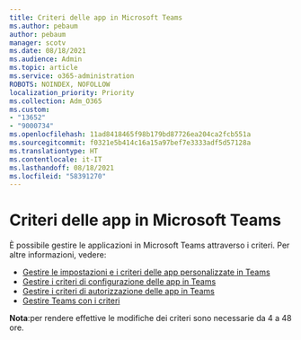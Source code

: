 ```yaml
---
title: Criteri delle app in Microsoft Teams
ms.author: pebaum
author: pebaum
manager: scotv
ms.date: 08/18/2021
ms.audience: Admin
ms.topic: article
ms.service: o365-administration
ROBOTS: NOINDEX, NOFOLLOW
localization_priority: Priority
ms.collection: Adm_O365
ms.custom:
- "13652"
- "9000734"
ms.openlocfilehash: 11ad8418465f98b179bd87726ea204ca2fcb551a
ms.sourcegitcommit: f0321e5b414c16a15a97bef7e3333adf5d57128a
ms.translationtype: HT
ms.contentlocale: it-IT
ms.lasthandoff: 08/18/2021
ms.locfileid: "58391270"
---
```

# <a name="app-policies-in-microsoft-teams"></a>Criteri delle app in Microsoft Teams

È possibile gestire le applicazioni in Microsoft Teams attraverso i criteri. Per altre informazioni, vedere: 

- [Gestire le impostazioni e i criteri delle app personalizzate in Teams](https://docs.microsoft.com/microsoftteams/teams-custom-app-policies-and-settings)
- [Gestire i criteri di configurazione delle app in Teams](https://docs.microsoft.com/microsoftteams/teams-app-setup-policies)
- [Gestire i criteri di autorizzazione delle app in Teams](https://docs.microsoft.com/microsoftteams/teams-app-permission-policies)
- [Gestire Teams con i criteri](https://docs.microsoft.com/microsoftteams/manage-teams-with-policies)

**Nota**:per rendere effettive le modifiche dei criteri sono necessarie da 4 a 48 ore.
